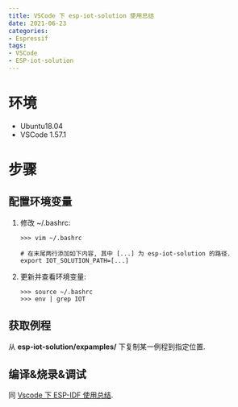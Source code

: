 ```yaml
---
title: VSCode 下 esp-iot-solution 使用总结
date: 2021-06-23
categories: 
- Espressif
tags:
- VSCode
- ESP-iot-solution
---
```

# 环境

- Ubuntu18.04
- VSCode 1.57.1

<!--more-->

# 步骤

## 配置环境变量

1. 修改 ~/.bashrc:
   ```
   >>> vim ~/.bashrc
   
   # 在末尾两行添加如下内容, 其中 [...] 为 esp-iot-solution 的路径.
   export IOT_SOLUTION_PATH=[...]
   ```

2. 更新并查看环境变量:
   ```
   >>> source ~/.bashrc
   >>> env | grep IOT
   ```

## 获取例程

从 **esp-iot-solution/expamples/** 下复制某一例程到指定位置. 

## 编译&烧录&调试

同 [Vscode 下 ESP-IDF 使用总结](https://fairytail655.github.io/2021/06/10/Vscode%E4%B8%8BESP-IDF%E4%BD%BF%E7%94%A8%E6%80%BB%E7%BB%93/).